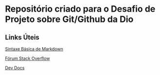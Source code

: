 # Repositório criado para o Desafio de Projeto sobre Git/Github da Dio

## Links Úteis

[Sintaxe Básica de Markdown](https://www.markdownguide.org/basic-syntax/)

[Fórum Stack Overflow](https://stackoverflow.com/)

[Dev Docs](https://devdocs.io/)